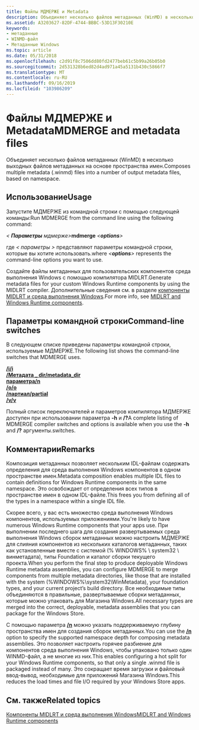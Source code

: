 ```yaml
---
title: Файлы МДМЕРЖЕ и Metadata
description: Объединяет несколько файлов метаданных (WinMD) в несколько выходных файлов метаданных на основе пространства имен.
ms.assetid: A3203627-82DF-4744-BBBC-53D13F30210E
keywords:
- метаданные
- WINMD-файл
- Метаданные Windows
ms.topic: article
ms.date: 05/31/2018
ms.openlocfilehash: c2d91f8c7506dd80fd2477beb61c5b99a26b05b0
ms.sourcegitcommit: 2d531328b6ed82d4ad971a45a5131b430c5866f7
ms.translationtype: MT
ms.contentlocale: ru-RU
ms.lasthandoff: 09/16/2019
ms.locfileid: "103986209"
---
```

# <a name="mdmerge-and-metadata-files"></a><span data-ttu-id="cef36-106">Файлы МДМЕРЖЕ и Metadata</span><span class="sxs-lookup"><span data-stu-id="cef36-106">MDMERGE and metadata files</span></span>

<span data-ttu-id="cef36-107">Объединяет несколько файлов метаданных (WinMD) в несколько выходных файлов метаданных на основе пространства имен.</span><span class="sxs-lookup"><span data-stu-id="cef36-107">Composes multiple metadata (.winmd) files into a number of output metadata files, based on namespace.</span></span>

## <a name="usage"></a><span data-ttu-id="cef36-108">Использование</span><span class="sxs-lookup"><span data-stu-id="cef36-108">Usage</span></span>

<span data-ttu-id="cef36-109">Запустите МДМЕРЖЕ из командной строки с помощью следующей команды:</span><span class="sxs-lookup"><span data-stu-id="cef36-109">Run MDMERGE from the command line using the following command:</span></span>

<span data-ttu-id="cef36-110"> *< ***Параметры*** мдмерже>*</span><span class="sxs-lookup"><span data-stu-id="cef36-110">**mdmerge** *<***options***>*</span></span>

<span data-ttu-id="cef36-111">где *<  параметры >* представляют параметры командной строки, которые вы хотите использовать.</span><span class="sxs-lookup"><span data-stu-id="cef36-111">where *<***options***>* represents the command-line options you want to use.</span></span>

<span data-ttu-id="cef36-112">Создайте файлы метаданных для пользовательских компонентов среда выполнения Windows с помощью компилятора MIDLRT.</span><span class="sxs-lookup"><span data-stu-id="cef36-112">Generate metadata files for your custom Windows Runtime components by using the MIDLRT compiler.</span></span> <span data-ttu-id="cef36-113">Дополнительные сведения см. в разделе [компоненты MIDLRT и среда выполнения Windows](midlrt-and-windows-runtime-components.md).</span><span class="sxs-lookup"><span data-stu-id="cef36-113">For more info, see [MIDLRT and Windows Runtime components](midlrt-and-windows-runtime-components.md).</span></span>

## <a name="command-line-switches"></a><span data-ttu-id="cef36-114">Параметры командной строки</span><span class="sxs-lookup"><span data-stu-id="cef36-114">Command-line switches</span></span>

<span data-ttu-id="cef36-115">В следующем списке приведены параметры командной строки, используемые МДМЕРЖЕ.</span><span class="sxs-lookup"><span data-stu-id="cef36-115">The following list shows the command-line switches that MDMERGE uses.</span></span>

<dl>

[<span data-ttu-id="cef36-116">**/i**</span><span class="sxs-lookup"><span data-stu-id="cef36-116">**/i**</span></span>](-mdmerge-i.md)  
[<span data-ttu-id="cef36-117">**/Метадата \_ dir**</span><span class="sxs-lookup"><span data-stu-id="cef36-117">**/metadata\_dir**</span></span>](-mdmerge-metadata-dir.md)  
[<span data-ttu-id="cef36-118">**параметра**</span><span class="sxs-lookup"><span data-stu-id="cef36-118">**/n**</span></span>](-mdmerge-n.md)  
[<span data-ttu-id="cef36-119">**/o**</span><span class="sxs-lookup"><span data-stu-id="cef36-119">**/o**</span></span>](-mdmerge-o.md)  
[<span data-ttu-id="cef36-120">**/партиал**</span><span class="sxs-lookup"><span data-stu-id="cef36-120">**/partial**</span></span>](-mdmerge-partial.md)  
[<span data-ttu-id="cef36-121">**/v**</span><span class="sxs-lookup"><span data-stu-id="cef36-121">**/v**</span></span>](-mdmerge-v.md)  
</dl>

<span data-ttu-id="cef36-122">Полный список переключателей и параметров компилятора МДМЕРЖЕ доступен при использовании параметра **-h** и **/?**</span><span class="sxs-lookup"><span data-stu-id="cef36-122">A complete listing of MDMERGE compiler switches and options is available when you use the **-h** and **/?**</span></span> <span data-ttu-id="cef36-123">аргументы.</span><span class="sxs-lookup"><span data-stu-id="cef36-123">switches.</span></span>

## <a name="remarks"></a><span data-ttu-id="cef36-124">Комментарии</span><span class="sxs-lookup"><span data-stu-id="cef36-124">Remarks</span></span>

<span data-ttu-id="cef36-125">Композиция метаданных позволяет нескольким IDL-файлам содержать определения для среда выполнения Windows компонентов в одном пространстве имен.</span><span class="sxs-lookup"><span data-stu-id="cef36-125">Metadata composition enables multiple IDL files to contain definitions for Windows Runtime components in the same namespace.</span></span> <span data-ttu-id="cef36-126">Это освобождает от определения всех типов в пространстве имен в одном IDL-файле.</span><span class="sxs-lookup"><span data-stu-id="cef36-126">This frees you from defining all of the types in a namespace within a single IDL file.</span></span>

<span data-ttu-id="cef36-127">Скорее всего, у вас есть множество среда выполнения Windows компонентов, используемых приложениями.</span><span class="sxs-lookup"><span data-stu-id="cef36-127">You're likely to have numerous Windows Runtime components that your apps use.</span></span> <span data-ttu-id="cef36-128">При выполнении последнего шага для создания развертываемых среда выполнения Windows сборок метаданных можно настроить МДМЕРЖЕ для слияния компонентов из нескольких каталогов метаданных, таких как установленные вместе с системой (% WINDOWS% \\ system32 \\ винметадата), типы Foundation и каталог сборки текущего проекта.</span><span class="sxs-lookup"><span data-stu-id="cef36-128">When you perform the final step to produce deployable Windows Runtime metadata assemblies, you can configure MDMERGE to merge components from multiple metadata directories, like those that are installed with the system (%WINDOWS%\\system32\\WinMetadata), your foundation types, and your current project’s build directory.</span></span> <span data-ttu-id="cef36-129">Все необходимые типы объединяются в правильные, развертываемые сборки метаданных, которые можно упаковать для Магазина Windows.</span><span class="sxs-lookup"><span data-stu-id="cef36-129">All necessary types are merged into the correct, deployable, metadata assemblies that you can package for the Windows Store.</span></span>

<span data-ttu-id="cef36-130">С помощью параметра [**/n**](-mdmerge-n.md) можно указать поддерживаемую глубину пространства имен для создания сборок метаданных.</span><span class="sxs-lookup"><span data-stu-id="cef36-130">You can use the [**/n**](-mdmerge-n.md) option to specify the supported namespace depth for composing metadata assemblies.</span></span> <span data-ttu-id="cef36-131">Это позволяет настроить горячее разбиение для компонентов среда выполнения Windows, чтобы упаковано только один WINMD-файл, а не многие из них.</span><span class="sxs-lookup"><span data-stu-id="cef36-131">This enables configuring a hot split for your Windows Runtime components, so that only a single .winmd file is packaged instead of many.</span></span> <span data-ttu-id="cef36-132">Это сокращает время загрузки и файловый ввод-вывод, необходимые для приложений Магазина Windows.</span><span class="sxs-lookup"><span data-stu-id="cef36-132">This reduces the load times and file I/O required by your Windows Store apps.</span></span>

## <a name="related-topics"></a><span data-ttu-id="cef36-133">См. также</span><span class="sxs-lookup"><span data-stu-id="cef36-133">Related topics</span></span>

<dl> <dt>

[<span data-ttu-id="cef36-134">Компоненты MIDLRT и среда выполнения Windows</span><span class="sxs-lookup"><span data-stu-id="cef36-134">MIDLRT and Windows Runtime components</span></span>](midlrt-and-windows-runtime-components.md)
</dt> </dl>

 

 




